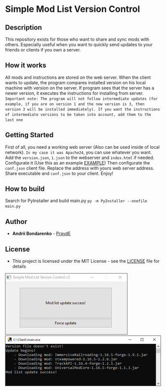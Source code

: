 # Simple Mod List Version Control

## Description

This repository exists for those who want to share and sync mods with others. Especially useful when you want to quickly send updates to your friends or clients if you own a server.

## How it works

All mods and instructions are stored on the web server. When the client wants to update, the program compares installed version on his local machine with version on the server. If program sees that the server has a newer version, it executes the instructions for installing from server.
`Important note: The program will not follow intermediate updates (for example, if you are on version 1 and the new version is 3, then version 3 will be installed immediately). If you want the instructions of intermediate versions to be taken into account, add them to the last one`

## Getting Started

First of all, you need a working web server (Also can be used inside of local network).
`In my case it was Apache24`, you can use whatever you want.
Add the `version.json`, `1.json` to the webserver and `index.html` if needed.
Configurate it (Use this as an example [EXAMPLE](ServerHTDOCS_Example/README.md))
Then configurate the `conf.json` client file. Replace the address with yours web server address.
Share executable and `conf.json` to your client. Enjoy!

## How to build

Search for PyInstaller and build main.py
`py -m PyInstaller --onefile main.py`

## Author

* **Andrii Bondarenko** - [PraydE](https://github.com/PraydE007)

## License

* This project is licensed under the MIT License - see the [LICENSE](LICENSE) file for details

![](Screenshots/1.png)
![](Screenshots/2.png)
